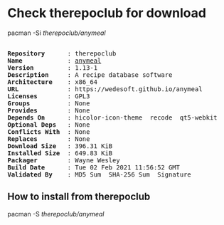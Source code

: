 # Check therepoclub for download

pacman -Si *therepoclub/anymeal*

<div class="highlight"><pre class="highlight"><text>
<b>Repository</b>      : therepoclub
<b>Name</b>            : <a href="../../x86_64/anymeal-1.13-1-x86_64.pkg.tar.zst">anymeal</a>
<b>Version</b>         : 1.13-1
<b>Description</b>     : A recipe database software
<b>Architecture</b>    : x86_64
<b>URL</b>             : https://wedesoft.github.io/anymeal
<b>Licenses</b>        : GPL3
<b>Groups</b>          : None
<b>Provides</b>        : None
<b>Depends On</b>      : hicolor-icon-theme  recode  qt5-webkit
<b>Optional Deps</b>   : None
<b>Conflicts With</b>  : None
<b>Replaces</b>        : None
<b>Download Size</b>   : 396.31 KiB
<b>Installed Size</b>  : 649.83 KiB
<b>Packager</b>        : Wayne Wesley <wayne6324@gmail.com>
<b>Build Date</b>      : Tue 02 Feb 2021 11:56:52 GMT
<b>Validated By</b>    : MD5 Sum  SHA-256 Sum  Signature
</text></pre></div>

## How to install from therepoclub

pacman -S *therepoclub/anymeal*
